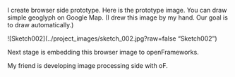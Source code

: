 I create browser side prototype. 
Here is the prototype image. You can draw simple geoglyph on Google Map.
(I drew this image by my hand. Our goal is to draw automatically.)

![Sketch002](../project_images/sketch_002.jpg?raw=false “Sketch002”)

Next stage is embedding this browser image to openFrameworks.

My friend is developing image processing side with oF.
